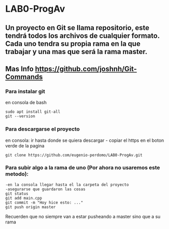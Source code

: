 # LAB0-ProgAv

## Un proyecto en Git se llama repositorio, este tendrá todos los archivos de cualquier formato. Cada uno tendra su propia rama en la que trabajar y una mas que será la rama master.


## Mas Info https://github.com/joshnh/Git-Commands


### Para instalar git
en consola de bash
```
sudo apt install git-all
git --version
```


### Para descargarse el proyecto
en consola: ir hasta donde se quiera descargar - 
copiar el https en el boton verde de la pagina
```
git clone https://github.com/eugenio-perdomo/LAB0-ProgAv.git
```


### Para subir algo a la rama de uno (Por ahora no usaremos este metodo): 
```
-en la consola llegar hasta el la carpeta del proyecto
-asegurarse que guardaron las cosas
git status
git add main.cpp
git commit -m "Hoy hice esto: ..."
git push origin master
```
Recuerden que no siempre van a estar pusheando a master sino que a su rama
